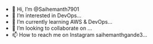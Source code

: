 - 👋 Hi, I’m @Saihemanth7901
- 👀 I’m interested in DevOps...
- 🌱 I’m currently learning AWS & DevOps...
- 💞️ I’m looking to collaborate on ...
- 📫 How to reach me on Instagram saihemanthgande3...

<!---
Saihemanth7901/Saihemanth7901 is a ✨ special ✨ repository because its `README.md` (this file) appears on your GitHub profile.
You can click the Preview link to take a look at your changes.
--->
